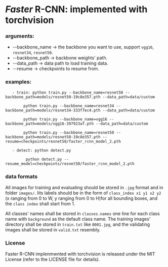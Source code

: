 
# *Faster* R-CNN: implemented with torchvision

### arguments:
 - --backbone_name -> the backbone you want to use, support `vgg16`, `resnet34`, `resnet50`.
 - --backbone_path -> backbone weights' path. 
 - --data_path -> data path to load training data.
 - --resume -> checkpoints to resume from.
### examples:  

	   - train: python train.py --backbone_name=resnet50 --backbone_path=models/resnet50-19c8e357.pth --data_path=data/custom

	   	    python train.py --backbone_name=resnet34 --backbone_path=models/resnet34-333f7ec4.pth --data_path=data/custom

		    python train.py --backbone_name=vgg16 --backbone_path=models/vgg16-397923af.pth --data_path=data/custom

		    python train.py --backbone_name=resnet50 --backbone_path=models/resnet50-19c8e357.pth --resume=checkpoints/resnet50/faster_rcnn_model_2.pth
                  
	   - detect: python detect.py

		     python detect.py --resume_model=checkpoints/resnet50/faster_rcnn_model_2.pth

### data formats

All images for training and evaluating should be stored in `.jpg` format and in folder `images/`. Iits labels should be in the form of `class_index x1 y1 x2 y2` (x ranging from 0 to W, y ranging from 0 to H)for all bounding boxes, and the `class index` shall start from 1.

All classes' names shall be stored in `classes.names` one line for each class name with `background` as the default class name. The training images' directory shall be stored in `train.txt` like `0001.jpg`, and the validating images shall be stored in `valid.txt` resembly.
	    

### License

Faster R-CNN implenmwnted with torchvision is released under the MIT License (refer to the LICENSE file for details).



